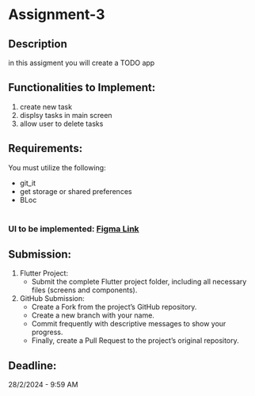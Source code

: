 # Assignment-3

## Description
in this assigment you will create a TODO app 

## Functionalities to Implement:
1. create new task
2. displsy tasks in main screen
3. allow user to delete tasks

## Requirements:
You must utilize the following:  
-	git_it  
-	get storage or shared preferences   
-	BLoc
<br></br>
### UI to be implemented:  [Figma Link](https://www.figma.com/file/SgY1ujlxccU90X2CQprjWf/(Todo-App)?type=design&node-id=0-1&mode=design&t=7MTcensERNTDS1fr-0)

## Submission:
1. Flutter Project:
    - Submit the complete Flutter project folder, including all necessary files (screens and components).
2. GitHub Submission:
   - Create a Fork from the project’s GitHub repository.
   - Create a new branch with your name.
   - Commit frequently with descriptive messages to show your progress.
   - Finally, create a Pull Request to the project’s original repository.

## Deadline: 
28/2/2024 - 9:59 AM
